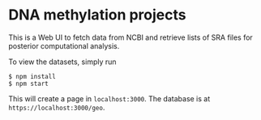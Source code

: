 # DNA methylation projects

This is a Web UI to fetch data from NCBI and retrieve lists of SRA files for posterior computational analysis.

To view the datasets, simply run

```
$ npm install
$ npm start
```

This will create a page in `localhost:3000`. The database is at
`https://localhost:3000/geo`.
